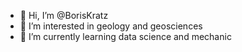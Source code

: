 - 👋 Hi, I’m @BorisKratz
- 👀 I’m interested in geology and geosciences
- 🌱 I’m currently learning data science and mechanic
